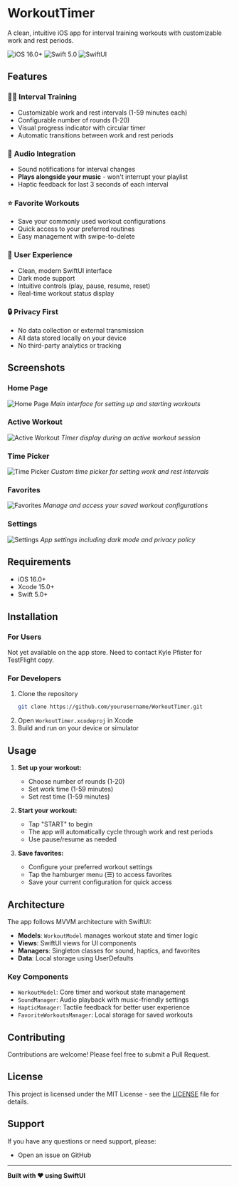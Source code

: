 # WorkoutTimer

A clean, intuitive iOS app for interval training workouts with customizable work and rest periods.

![iOS 16.0+](https://img.shields.io/badge/iOS-16.0+-blue.svg)
![Swift 5.0](https://img.shields.io/badge/Swift-5.0-orange.svg)
![SwiftUI](https://img.shields.io/badge/SwiftUI-Yes-green.svg)

## Features

### 🏃‍♂️ **Interval Training**
- Customizable work and rest intervals (1-59 minutes each)
- Configurable number of rounds (1-20)
- Visual progress indicator with circular timer
- Automatic transitions between work and rest periods

### 🎵 **Audio Integration**
- Sound notifications for interval changes
- **Plays alongside your music** - won't interrupt your playlist
- Haptic feedback for last 3 seconds of each interval

### ⭐ **Favorite Workouts**
- Save your commonly used workout configurations
- Quick access to your preferred routines
- Easy management with swipe-to-delete

### 🎨 **User Experience**
- Clean, modern SwiftUI interface
- Dark mode support
- Intuitive controls (play, pause, resume, reset)
- Real-time workout status display

### 🔒 **Privacy First**
- No data collection or external transmission
- All data stored locally on your device
- No third-party analytics or tracking

## Screenshots

### Home Page
![Home Page](WorkoutTimer/Screenshots/home_page.png)
*Main interface for setting up and starting workouts*

### Active Workout
![Active Workout](WorkoutTimer/Screenshots/work.png)
*Timer display during an active workout session*

### Time Picker
![Time Picker](WorkoutTimer/Screenshots/time_picker.png)
*Custom time picker for setting work and rest intervals*

### Favorites
![Favorites](WorkoutTimer/Screenshots/favorites.png)
*Manage and access your saved workout configurations*

### Settings
![Settings](WorkoutTimer/Screenshots/settings.png)
*App settings including dark mode and privacy policy*

## Requirements

- iOS 16.0+
- Xcode 15.0+
- Swift 5.0+

## Installation

### For Users
Not yet available on the app store. Need to contact Kyle Pfister for TestFlight copy.

### For Developers
1. Clone the repository
   ```bash
   git clone https://github.com/yourusername/WorkoutTimer.git
   ```
2. Open `WorkoutTimer.xcodeproj` in Xcode
3. Build and run on your device or simulator

## Usage

1. **Set up your workout:**
   - Choose number of rounds (1-20)
   - Set work time (1-59 minutes)
   - Set rest time (1-59 minutes)

2. **Start your workout:**
   - Tap "START" to begin
   - The app will automatically cycle through work and rest periods
   - Use pause/resume as needed

3. **Save favorites:**
   - Configure your preferred workout settings
   - Tap the hamburger menu (☰) to access favorites
   - Save your current configuration for quick access

## Architecture

The app follows MVVM architecture with SwiftUI:

- **Models**: `WorkoutModel` manages workout state and timer logic
- **Views**: SwiftUI views for UI components
- **Managers**: Singleton classes for sound, haptics, and favorites
- **Data**: Local storage using UserDefaults

### Key Components

- `WorkoutModel`: Core timer and workout state management
- `SoundManager`: Audio playback with music-friendly settings
- `HapticManager`: Tactile feedback for better user experience
- `FavoriteWorkoutsManager`: Local storage for saved workouts

## Contributing

Contributions are welcome! Please feel free to submit a Pull Request.

## License

This project is licensed under the MIT License - see the [LICENSE](LICENSE) file for details.

## Support

If you have any questions or need support, please:
- Open an issue on GitHub

---

**Built with ❤️ using SwiftUI**